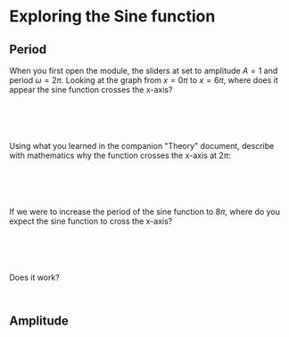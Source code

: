 # Exploring the Sine function

## Period 
When you first open the module, the sliders at set to amplitude $A = 1$ and period $\omega = 2\pi$. Looking at the graph from $x = 0\pi$ to $x=6\pi$, where does it appear the sine function crosses the x-axis?

```





```

Using what you learned in the companion "Theory" document, describe with mathematics why the function crosses the x-axis at 2$\pi$:

```





```

If we were to increase the period of the sine function to $8\pi$, where do you expect the sine function to cross the x-axis?

```





```

Does it work?

```


```

## Amplitude


